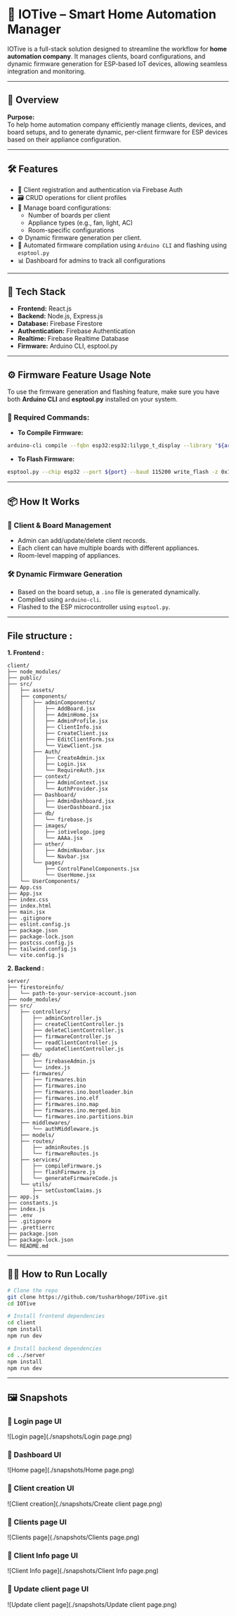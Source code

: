 # 🔌 IOTive – Smart Home Automation Manager

IOTive is a full-stack solution designed to streamline the workflow for **home automation company**. It manages clients, board configurations, and dynamic firmware generation for ESP-based IoT devices, allowing seamless integration and monitoring.

---

## 🧠 Overview

**Purpose:**  
To help home automation company efficiently manage clients, devices, and board setups, and to generate dynamic, per-client firmware for ESP devices based on their appliance configuration.

---

## 🛠️ Features

- 🔐 Client registration and authentication via Firebase Auth
- 🗃️ CRUD operations for client profiles
- 🧩 Manage board configurations:
  - Number of boards per client
  - Appliance types (e.g., fan, light, AC)
  - Room-specific configurations
- ⚙️ Dynamic firmware generation per client.
- 🧪 Automated firmware compilation using `Arduino CLI` and flashing using `esptool.py`
- 📊 Dashboard for admins to track all configurations

---

## 🧪 Tech Stack

- **Frontend:** React.js  
- **Backend:** Node.js, Express.js  
- **Database:** Firebase Firestore  
- **Authentication:** Firebase Authentication  
- **Realtime:** Firebase Realtime Database  
- **Firmware:** Arduino CLI, esptool.py  

---
## ⚙️ Firmware Feature Usage Note

To use the firmware generation and flashing feature, make sure you have both **Arduino CLI** and **esptool.py** installed on your system.

### 🔧 Required Commands:

- **To Compile Firmware:**

```bash
arduino-cli compile --fqbn esp32:esp32:lilygo_t_display --library "${arduinoLibraryPath}" --output-dir "${firmwareDir}" "${firmwarePath}"
``` 
- **To Flash Firmware:**
```bash
esptool.py --chip esp32 --port ${port} --baud 115200 write_flash -z 0x1000 ${formattedPath}
```

---
## 📦 How It Works

### 🔧 Client & Board Management
- Admin can add/update/delete client records.
- Each client can have multiple boards with different appliances.
- Room-level mapping of appliances.

### 🛠️ Dynamic Firmware Generation
- Based on the board setup, a `.ino` file is generated dynamically.
- Compiled using `arduino-cli`.
- Flashed to the ESP microcontroller using `esptool.py`.
---
## File structure :
**1. Frontend :**
```
client/
├── node_modules/
├── public/
├── src/
│   ├── assets/
│   ├── components/
│   │   ├── adminComponents/
│   │   │   ├── AddBoard.jsx
│   │   │   ├── AdminHome.jsx
│   │   │   ├── AdminProfile.jsx
│   │   │   ├── ClientInfo.jsx
│   │   │   ├── CreateClient.jsx
│   │   │   ├── EditClientForm.jsx
│   │   │   └── ViewClient.jsx
│   │   ├── Auth/
│   │   │   ├── CreateAdmin.jsx
│   │   │   ├── Login.jsx
│   │   │   └── RequireAuth.jsx
│   │   ├── context/
│   │   │   ├── AdminContext.jsx
│   │   │   └── AuthProvider.jsx
│   │   ├── Dashboard/
│   │   │   ├── AdminDashboard.jsx
│   │   │   └── UserDashboard.jsx
│   │   ├── db/
│   │   │   └── firebase.js
│   │   ├── images/
│   │   │   ├── iotivelogo.jpeg
│   │   │   └── AAAa.jsx
│   │   ├── other/
│   │   │   ├── AdminNavbar.jsx
│   │   │   └── Navbar.jsx
│   │   └── pages/
│   │       ├── ControlPanelComponents.jsx
│   │       └── UserHome.jsx
│   └── UserComponents/
├── App.css
├── App.jsx
├── index.css
├── index.html
├── main.jsx
├── .gitignore
├── eslint.config.js
├── package.json
├── package-lock.json
├── postcss.config.js
├── tailwind.config.js
└── vite.config.js

```
**2. Backend :**
```
server/
├── firestoreinfo/
│   └── path-to-your-service-account.json
├── node_modules/
├── src/
│   ├── controllers/
│   │   ├── adminController.js
│   │   ├── createClientController.js
│   │   ├── deleteClientController.js
│   │   ├── firmwareController.js
│   │   ├── readClientController.js
│   │   └── updateClientController.js
│   ├── db/
│   │   ├── firebaseAdmin.js
│   │   └── index.js
│   ├── firmwares/
│   │   ├── firmwares.bin
│   │   ├── firmwares.ino
│   │   ├── firmwares.ino.bootloader.bin
│   │   ├── firmwares.ino.elf
│   │   ├── firmwares.ino.map
│   │   ├── firmwares.ino.merged.bin
│   │   └── firmwares.ino.partitions.bin
│   ├── middlewares/
│   │   └── authMiddleware.js
│   ├── models/
│   ├── routes/
│   │   ├── adminRoutes.js
│   │   └── firmwareRoutes.js
│   ├── services/
│   │   ├── compileFirmware.js
│   │   ├── flashFirmware.js
│   │   └── generateFirmwareCode.js
│   └── utils/
│       ├── setCustomClaims.js
├── app.js
├── constants.js
├── index.js
├── .env
├── .gitignore
├── .prettierrc
├── package.json
├── package-lock.json
└── README.md

```
---
## 🧑‍💻 How to Run Locally

```bash
# Clone the repo
git clone https://github.com/tusharbhoge/IOTive.git
cd IOTive

# Install frontend dependencies
cd client
npm install
npm run dev

# Install backend dependencies
cd ../server
npm install
npm run dev
```
---
## 🖼️ Snapshots

### 🔹 Login page UI
![Login page](./snapshots/Login page.png)

### 🔹 Dashboard UI
![Home page](./snapshots/Home page.png)

### 🔹 Client creation UI
![Client creation](./snapshots/Create client page.png)

### 🔹 Clients page UI
![Clients page](./snapshots/Clients page.png)

### 🔹 Client Info page UI
![Client Info page](./snapshots/Client Info page.png)

### 🔹 Update client page UI
![Update client page](./snapshots/Update client page.png)
